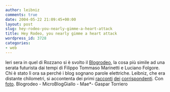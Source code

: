 ```yaml
---
author: leibniz
comments: true
date: 2004-05-22 21:09:45+00:00
layout: post
slug: hey-rodeo-you-nearly-gimme-a-heart-attack
title: Hey Rodeo, you nearly gimme a heart attack
wordpress_id: 3728
categories:
- web
---
```


Ieri sera in quel di Rozzano si è svolto il [Blogrodeo](http://www.blogrodeo.org/), la cosa più simile ad una serata futurista dai tempi di Filippo Tommaso Marinetti e Luciano Folgore. Chi è stato lì ora sa perché i blog sognano parole elettriche. Leibniz, che era distante chilometri, si accontenta dei primi [racconti](http://www.iftf.it/yellowblog/archivio.asp?month=2004/05#1047) [dei](http://mae.splinder.it/1085181441#2146569) [corrispondenti](http://www.iftf.it/yellowblog/archivio.asp?month=2004/05#1048). Con [foto](http://www.gaspartorriero.com/images/BlogRodeo/index.html).
Blogrodeo - MicroBlogGiallo - Mae*- Gaspar Torriero
